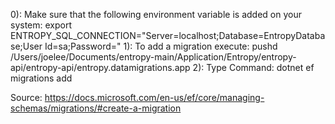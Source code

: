 ﻿0): Make sure that the following environment variable is added on your system:
export ENTROPY_SQL_CONNECTION="Server=localhost;Database=EntropyDatabase;User Id=sa;Password=<password>"
1): To add a migration execute: pushd /Users/joelee/Documents/entropy-main/Application/Entropy/entropy-api/entropy-api/entropy.datamigrations.app
2): Type Command: dotnet ef migrations add <MigrationName>

Source: https://docs.microsoft.com/en-us/ef/core/managing-schemas/migrations/#create-a-migration